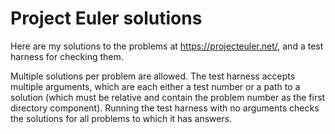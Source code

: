 Project Euler solutions
=======================

Here are my solutions to the problems at <https://projecteuler.net/>, and a test harness for checking them.

Multiple solutions per problem are allowed.  The test harness accepts multiple arguments, which are each either a test number or a path to a solution (which must be relative and contain the problem number as the first directory component).  Running the test harness with no arguments checks the solutions for all problems to which it has answers.

